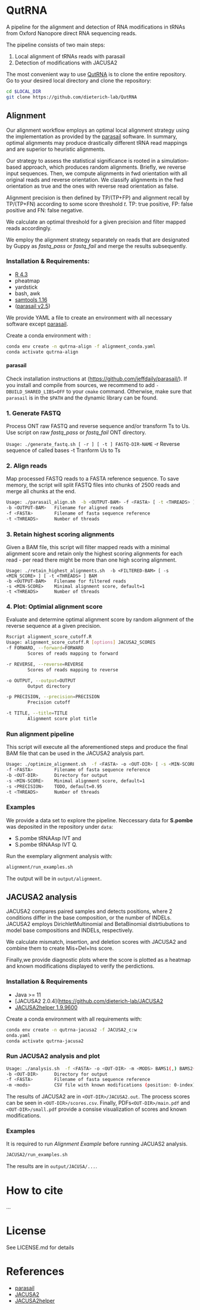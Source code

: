 # QutRNA

A pipeline for the alignment and detection of RNA modifications in tRNAs from Oxford Nanopore direct RNA sequencing reads.

The pipeline consists of two main steps:

1. Local alignment of tRNAs reads with parasail 
2. Detection of modifications with JACUSA2

The most convenient way to use [QutRNA](https://github.com/dieterich-lab/QutRNA) 
is to clone the entire repository.
Go to your desired local directory and clone the repository:
```bash
cd $LOCAL_DIR
git clone https://github.com/dieterich-lab/QutRNA
```

## Alignment

Our alignment workflow employs an optimal local alignment strategy using the implementation as provided by the [parasail](https://github.com/jeffdaily/parasail/) software.
In summary, optimal alignments may produce drastically different tRNA read mappings and are superior to heuristic alignments.

Our strategy to assess the statistical significance is rooted in a simulation-based approach, which produces random alignments.
Briefly, we reverse input sequences.
Then, we compute alignments in fwd orientation with all original reads and reverse orientation. We classify alignments in the fwd orientation as true and the ones with reverse read orientation as false.

Alignment precision is then defined by TP/(TP+FP) and alignment recall by TP/(TP+FN) according to some score threshold *t*. TP: true positive, FP: false positive and FN: false negative.

We calculate an optimal threshold for a given precision and filter mapped reads accordingly.

We employ the alignment strategy separately on reads that are designated by Guppy as *fastq_pass* or *fastq_fail* and merge the results subsequently.

### Installation & Requirements:

* [R 4.3](https://www.r-project.org/)
* pheatmap
* yardstick
* bash, awk
* [samtools 1.16](https://www.htslib.org/)
* ([parasail v2.5](https://github.com/jeffdaily/parasail/archive/refs/tags/v2.5.tar.gz))

We provide YAML a file to create an environment with all necessary software except [parasail](https://github.com/jeffdaily/parasail/).

Create a conda environment with :
```bash
conda env create -n qutrna-align -f alignment_conda.yaml
conda activate qutrna-align
```

#### parasail

Check installation instructions at (https://github.com/jeffdaily/parasail/). 
If you install and compile from sources,
we recommend to add `-DBUILD_SHARED_LIBS=OFF` to your `cmake` command.
Otherwise, make sure that `parasail` is in the `$PATH` and the dynamic library can be found.


### 1. Generate FASTQ

Process ONT raw FASTQ and reverse sequence and/or transform Ts to Us. Use script on raw *fastq_pass* or *fastq_fail* ONT directory.

`Usage: ./generate_fastq.sh [ -r ] [ -t ] FASTQ-DIR-NAME`
-r    Reverse sequence of called bases
-t    Tranform Us to Ts

### 2. Align reads

Map processed FASTQ reads to a FASTA reference sequence. 
To save memory, the script will split FASTQ files into chunks of 2500 reads and merge all chunks at the end.

```bash
Usage: ./parasail_align.sh  -b <OUTPUT-BAM> -f <FASTA> [ -t <THREADS> ] FASTQ
-b <OUTPUT-BAM>   Filename for aligned reads
-f <FASTA>        Filename of fasta sequence reference
-t <THREADS>      Number of threads
```

### 3. Retain highest scoring alignments

Given a BAM file, this script will filter mapped reads with a minimal alignment score and 
retain only the highest scoring alignments for each read - per read there might be more than one high scoring alignment.

```
Usage: ./retain_highest_alignments.sh  -b <FILTERED-BAM> [ -s <MIN_SCORE> ] [ -t <THREADS> ] BAM
-b <OUTPUT-BAM>   Filename for filtered reads
-s <MIN-SCORE>    Minimal alignment score, default=1
-t <THREADS>      Number of threads
```

### 4. Plot: Optimial alignment score

Evaluate and determine optimal alignment score by random alignment of the reverse sequence at a given precision.

```bash
Rscript alignment_score_cutoff.R
Usage: alignment_score_cutoff.R [options] JACUSA2_SCORES
-f FORWARD, --forward=FORWARD
        Scores of reads mapping to forward

-r REVERSE, --reverse=REVERSE
        Scores of reads mapping to reverse

-o OUTPUT, --output=OUTPUT
        Output directory

-p PRECISION, --precision=PRECISION
        Precision cutoff

-t TITLE, --title=TITLE
        Alignment score plot title
```

### Run alignment pipeline

This script will execute all the aforementioned steps and produce the final BAM file that can be used in the JACUSA2 analysis part.

```bash
Usage: ./optimize_alignment.sh  -f <FASTA> -o <OUT-DIR> [ -s <MIN-SCORE> ] [ -p <PRECISION ] [ -t <THREADS> ] IN_DIR
-f <FASTA>        Filename of fasta sequence reference
-b <OUT-DIR>      Directory for output
-s <MIN-SCORE>    Minimal alignment score, default=1
-s <PRECISION>    TODO, default=0.95
-t <THREADS>      Number of threads
```

### Examples

We provide a data set to explore the pipeline. Neccessary data for **S.pombe** was deposited in the repository under `data`:

* S.pombe tRNAAsp IVT and
* S.pombe tRNAAsp IVT Q.

Run the exemplary alignment analysis with:
```bash
alignment/run_examples.sh
```

The output will be in `output/alignment`.

## JACUSA2 analysis

JACUSA2 compares paired samples and detects positions, where 2 conditions differ in the base composition, or the number of INDELs.
JACUSA2 employs DirichletMultinomial and BetaBinomial distrtiubutions to model base compositions and INDELs, respectively. 

We calculate mismatch, insertion, and deletion scores with JACUSA2 and combine them to create Mis+Del+Ins score. 

Finally,we provide diagnostic plots where the score is plotted as a heatmap and known modifications displayed to verify the perdictions. 

### Installation & Requirements

* Java >= 11
* [JACUSA2 2.0.4](https://github.com/dieterich-lab/JACUSA2 
* [JACUSA2helper 1.9.9600](https://github.com/dieterich-lab/JACUSA2helper)

Create a conda environment with all requirements with:
```bash
conda env create -n qutrna-jacusa2 -f JACUSA2_c:w
onda.yaml
conda activate qutrna-jacusa2
```

### Run JACUSA2 analysis and plot

```bash
Usage: ./analysis.sh  -f <FASTA> -o <OUT-DIR> -m <MODS> BAMS1(,) BAMS2(,)
-b <OUT-DIR>      Directory for output
-f <FASTA>        Filename of fasta sequence reference
-m <mods>         CSV file with known modifications (position: 0-index)
```
The results of JACUSA2 are in `<OUT-DIR>/JACUSA2.out`.
The process scores can be seen in `<OUT-DIR>/scores.csv`.
Finally, PDFs`<OUT-DIR>/main.pdf` and `<OUT-DIR>/small.pdf` provide a consise visualization of scores and known modifications.

### Examples

It is required to run *Alignment Example* before running JACUAS2 analysis.

```bash
JACUSA2/run_examples.sh
```

The results are in `output/JACUSA/...`.

# How to cite

...

# License

See LICENSE.md for details

# References

* [parasail](https://github.com/jeffdaily/parasail/)
* [JACUSA2](https://github.com/dieterich-lab/JACUSA2)
* [JACUSA2helper](https://github.com/dieterich-lab/JACUSA2helper)

